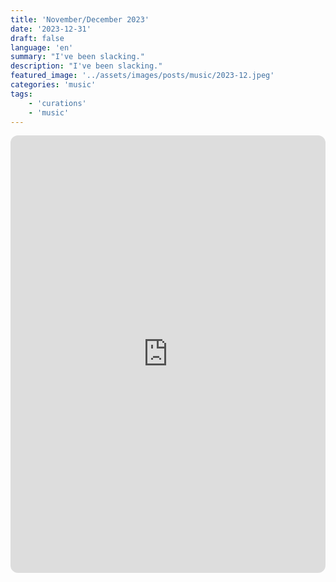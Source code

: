 ```yaml
---
title: 'November/December 2023'
date: '2023-12-31'
draft: false
language: 'en'
summary: "I've been slacking."
description: "I've been slacking."
featured_image: '../assets/images/posts/music/2023-12.jpeg'
categories: 'music'
tags:
    - 'curations'
    - 'music'
---
```

<!-- @format -->
<iframe
    style="border-radius:12px"
    src="https://open.spotify.com/embed/playlist/04tQ23WP4RRCfcrwMzbevV"
    width="100%"
    height="700"
    frameBorder="0"
    allowfullscreen=""
    allow="
        autoplay;
        clipboard-write;
        encrypted-media;
        fullscreen;
        picture-in-picture
    "
    loading="lazy"
></iframe>
